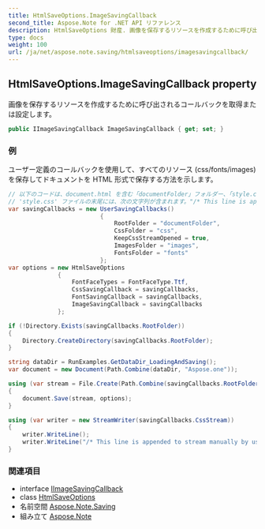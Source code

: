 ```yaml
---
title: HtmlSaveOptions.ImageSavingCallback
second_title: Aspose.Note for .NET API リファレンス
description: HtmlSaveOptions 財産. 画像を保存するリソースを作成するために呼び出されるコールバックを取得または設定します
type: docs
weight: 100
url: /ja/net/aspose.note.saving/htmlsaveoptions/imagesavingcallback/
---
```

## HtmlSaveOptions.ImageSavingCallback property

画像を保存するリソースを作成するために呼び出されるコールバックを取得または設定します。

```csharp
public IImageSavingCallback ImageSavingCallback { get; set; }
```

### 例

ユーザー定義のコールバックを使用して、すべてのリソース (css/fonts/images) を保存してドキュメントを HTML 形式で保存する方法を示します。

```csharp
// 以下のコードは、document.html を含む「documentFolder」フォルダー、「style.css」ファイルを含む「css」フォルダー、画像を含む「images」フォルダー、およびフォントを含む「fonts」フォルダーを作成します。
// 'style.css' ファイルの末尾には、次の文字列が含まれます。"/* This line is appended to stream manual by user */"
var savingCallbacks = new UserSavingCallbacks()
                          {
                              RootFolder = "documentFolder",
                              CssFolder = "css",
                              KeepCssStreamOpened = true,
                              ImagesFolder = "images",
                              FontsFolder = "fonts"
                          };
var options = new HtmlSaveOptions
              {
                  FontFaceTypes = FontFaceType.Ttf,
                  CssSavingCallback = savingCallbacks,
                  FontSavingCallback = savingCallbacks,
                  ImageSavingCallback = savingCallbacks
              };

if (!Directory.Exists(savingCallbacks.RootFolder))
{
    Directory.CreateDirectory(savingCallbacks.RootFolder);
}

string dataDir = RunExamples.GetDataDir_LoadingAndSaving();
var document = new Document(Path.Combine(dataDir, "Aspose.one"));

using (var stream = File.Create(Path.Combine(savingCallbacks.RootFolder, "document.html")))
{
    document.Save(stream, options);
}

using (var writer = new StreamWriter(savingCallbacks.CssStream))
{
    writer.WriteLine();
    writer.WriteLine("/* This line is appended to stream manually by user */");
}
```

### 関連項目

* interface [IImageSavingCallback](../../../aspose.note.saving.html/iimagesavingcallback/)
* class [HtmlSaveOptions](../)
* 名前空間 [Aspose.Note.Saving](../../htmlsaveoptions/)
* 組み立て [Aspose.Note](../../../)


